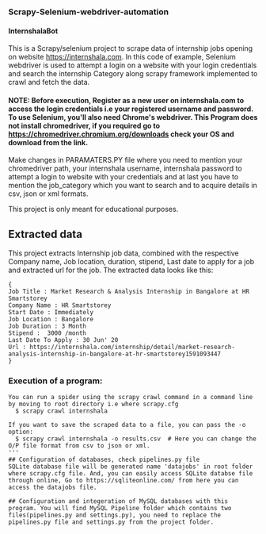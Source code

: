 ### Scrapy-Selenium-webdriver-automation

#### InternshalaBot
This is a Scrapy/selenium project to scrape data of internship jobs opening on website https://internshala.com. In this code of example, Selenium webdriver is used to attempt a login on a website with your login credentials and search the internship Category along scrapy framework implemented to crawl and fetch the data.

#### NOTE: Before execution, Register as a new user on internshala.com to access the login credentials i.e your registered username and password. To use Selenium, you'll also need Chrome's webdriver. This Program does not install chromedriver, if you required go to https://chromedriver.chromium.org/downloads check your OS and download from the link.

Make changes in PARAMATERS.PY file where you need to mention your chromedriver path, your internshala username, internshala password to attempt a login to website with your credentials and at last you have to mention the job_category which you want to search and to acquire details in csv, json or xml formats.

This project is only meant for educational purposes.

## Extracted data
This project extracts Internship job data, combined with the respective Company name, Job location, duration, stipend, Last date to apply for a job and extracted url for the job. The extracted data looks like this:
```
{
Job Title : Market Research & Analysis Internship in Bangalore at HR Smartstorey
Company Name : HR Smartstorey
Start Date : Immediately
Job Location : Bangalore
Job Duration : 3 Month
Stipend :  3000 /month
Last Date To Apply : 30 Jun' 20
Url : https://internshala.com/internship/detail/market-research-analysis-internship-in-bangalore-at-hr-smartstorey1591093447 
}
```
### Execution of a program:
```
You can run a spider using the scrapy crawl command in a command line by moving to root directory i.e where scrapy.cfg
  $ scrapy crawl internshala
  
If you want to save the scraped data to a file, you can pass the -o option:
  $ scrapy crawl internshala -o results.csv  # Here you can change the O/P file format from csv to json or xml.
'''
## Configuration of databases, check pipelines.py file
SQLite database file will be generated name 'datajobs' in root folder where scrapy.cfg file. And, you can easily access SQLite databse file through online, Go to https://sqliteonline.com/ from here you can access the datajobs file.

## Configuration and integeration of MySQL databases with this program. You will find MySQL Pipeline folder which contains two files(pipelines.py and settings.py), you need to replace the pipelines.py file and settings.py from the project folder.
